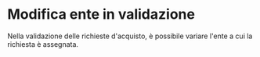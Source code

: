 # Modifica ente in validazione
Nella validazione delle richieste d'acquisto, è possibile variare l'ente a cui la richiesta è assegnata.

